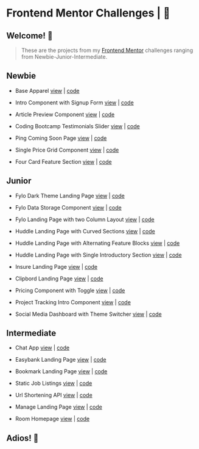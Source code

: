 # Frontend Mentor Challenges | &#x1F4D8;

## Welcome! 👋

> These are the projects from my [Frontend Mentor](https://www.frontendmentor.io) challenges ranging from Newbie-Junior-Intermediate.

## Newbie

- Base Apparel [view](https://based.netlify.app/) | [code](https://github.com/blade-01/frontend-mentor/tree/base)

- Intro Component with Signup Form [view](https://intros.netlify.app/) | [code](https://github.com/blade-01/frontend-mentor/tree/intro)

- Article Preview Component [view](https://articled.netlify.app/) | [code](https://github.com/blade-01/frontend-mentor/tree/article)

- Coding Bootcamp Testimonials Slider [view](https://bootcamp-land.netlify.app/) | [code](https://github.com/blade-01/frontend-mentor/tree/bootcamp)

- Ping Coming Soon Page [view](https://pinged.netlify.app/) | [code](https://github.com/blade-01/frontend-mentor/tree/ping)

- Single Price Grid Component [view](https://single-priced.netlify.app/) | [code](https://github.com/blade-01/frontend-mentor/tree/single-price)

- Four Card Feature Section [view](https://caards.netlify.app/) | [code](https://github.com/blade-01/frontend-mentor/tree/card)

## Junior

- Fylo Dark Theme Landing Page [view](https://fylo-dark-land.netlify.app/) | [code](https://github.com/blade-01/frontend-mentor/tree/fylodark)

- Fylo Data Storage Component [view](https://fylo-data.netlify.app/) | [code](https://github.com/blade-01/frontend-mentor/tree/fylodata)

- Fylo Landing Page with two Column Layout [view](https://fylo-land-page.netlify.app/) | [code](https://github.com/blade-01/frontend-mentor/tree/fyloland)

- Huddle Landing Page with Curved Sections [view](https://huddle-curved.netlify.app/) | [code](https://github.com/blade-01/frontend-mentor/tree/huddle-curved)

- Huddle Landing Page with Alternating Feature Blocks [view](https://huddle-alternate.netlify.app/) | [code](https://github.com/blade-01/frontend-mentor/tree/huddle-alternate)

- Huddle Landing Page with Single Introductory Section [view](https://huddle-singles.netlify.app/) | [code](https://github.com/blade-01/frontend-mentor/tree/huddle-single)

- Insure Landing Page [view](https://insuree.netlify.app/) | [code](https://github.com/blade-01/frontend-mentor/tree/insure)

- Clipbord Landing Page [view](https://clipss.netlify.app/) | [code](https://github.com/blade-01/frontend-mentor/tree/clip)

- Pricing Component with Toggle [view](https://priced.netlify.app/) | [code](https://github.com/blade-01/frontend-mentor/tree/price)

- Project Tracking Intro Component [view](https://projected.netlify.app/) | [code](https://github.com/blade-01/frontend-mentor/tree/project)

- Social Media Dashboard with Theme Switcher [view](https://social-dash.netlify.app/) | [code](https://github.com/blade-01/frontend-mentor/tree/social)

## Intermediate

- Chat App [view](https://chats-apps.netlify.app/) | [code](https://github.com/blade-01/frontend-mentor/tree/chat)

- Easybank Landing Page [view](https://easybankss.netlify.app/) | [code](https://github.com/blade-01/frontend-mentor/tree/easybank)

- Bookmark Landing Page [view](https://books-mark.netlify.app/) | [code](https://github.com/blade-01/frontend-mentor/tree/bookmark)

- Static Job Listings [view](https://static-list.netlify.app/) | [code](https://github.com/blade-01/frontend-mentor/tree/static)

- Url Shortening API [view](https://url-site.netlify.app/) | [code](https://github.com/blade-01/frontend-mentor/tree/url)

- Manage Landing Page [view](https://manages.netlify.app/) | [code](https://github.com/blade-01/frontend-mentor/tree/manage)

- Room Homepage [view](https://room-home.netlify.app/) | [code](https://github.com/blade-01/frontend-mentor/tree/room)

## Adios! 👋
